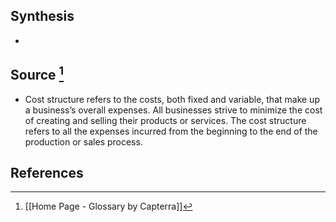 ## Synthesis
- 
## Source [^1]
- Cost structure refers to the costs, both fixed and variable, that make up a business’s overall expenses. All businesses strive to minimize the cost of creating and selling their products or services. The cost structure refers to all the expenses incurred from the beginning to the end of the production or sales process.
## References

[^1]: [[Home Page - Glossary by Capterra]]
